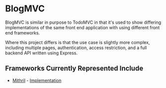 # BlogMVC

BlogMVC is similar in purpose to TodoMVC in that it's used to show differing implementations of the same front end application with using different front end frameworks.

Where this project differs is that the use case is slightly more complex, including multiple pages, authentication, access restriction, and a full backend API written using Express.

## Frameworks Currently Represented Include
* [Mithril](http://lhorie.github.io/mithril/) - [Implementation](https://github.com/craigmaslowski/blog-mvc/tree/master/public/mithril)